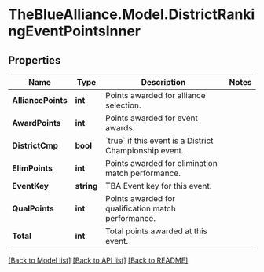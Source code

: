 # TheBlueAlliance.Model.DistrictRankingEventPointsInner

## Properties

Name | Type | Description | Notes
------------ | ------------- | ------------- | -------------
**AlliancePoints** | **int** | Points awarded for alliance selection. | 
**AwardPoints** | **int** | Points awarded for event awards. | 
**DistrictCmp** | **bool** | &#x60;true&#x60; if this event is a District Championship event. | 
**ElimPoints** | **int** | Points awarded for elimination match performance. | 
**EventKey** | **string** | TBA Event key for this event. | 
**QualPoints** | **int** | Points awarded for qualification match performance. | 
**Total** | **int** | Total points awarded at this event. | 

[[Back to Model list]](../../README.md#documentation-for-models) [[Back to API list]](../../README.md#documentation-for-api-endpoints) [[Back to README]](../../README.md)

